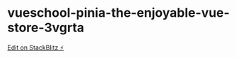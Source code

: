 # vueschool-pinia-the-enjoyable-vue-store-3vgrta

[Edit on StackBlitz ⚡️](https://stackblitz.com/edit/vueschool-pinia-the-enjoyable-vue-store-3vgrta)
